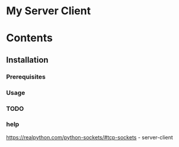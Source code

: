 # My Server Client

# Contents

## Installation

### Prerequisites

### Usage

### TODO

### help
https://realpython.com/python-sockets/#tcp-sockets - server-client